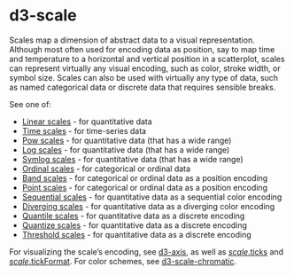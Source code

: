 # d3-scale

Scales map a dimension of abstract data to a visual representation. Although most often used for encoding data as position, say to map time and temperature to a horizontal and vertical position in a scatterplot, scales can represent virtually any visual encoding, such as color, stroke width, or symbol size. Scales can also be used with virtually any type of data, such as named categorical data or discrete data that requires sensible breaks.

See one of:

* [Linear scales](./d3-scale/linear.md) - for quantitative data
* [Time scales](./d3-scale/time.md) - for time-series data
* [Pow scales](./d3-scale/pow.md) - for quantitative data (that has a wide range)
* [Log scales](./d3-scale/log.md) - for quantitative data (that has a wide range)
* [Symlog scales](./d3-scale/symlog.md) - for quantitative data (that has a wide range)
* [Ordinal scales](./d3-scale/ordinal.md) - for categorical or ordinal data
* [Band scales](./d3-scale/band.md) - for categorical or ordinal data as a position encoding
* [Point scales](./d3-scale/point.md) - for categorical or ordinal data as a position encoding
* [Sequential scales](./d3-scale/sequential.md) - for quantitative data as a sequential color encoding
* [Diverging scales](./d3-scale/diverging.md) - for quantitative data as a diverging color encoding
* [Quantile scales](./d3-scale/quantile.md) - for quantitative data as a discrete encoding
* [Quantize scales](./d3-scale/quantize.md) - for quantitative data as a discrete encoding
* [Threshold scales](./d3-scale/threshold.md) - for quantitative data as a discrete encoding

For visualizing the scale’s encoding, see [d3-axis](./d3-axis.md), as well as [*scale*.ticks](./d3-scale/linear.md#linear_ticks) and [*scale*.tickFormat](./d3-scale/linear.md#linear_tickFormat). For color schemes, see [d3-scale-chromatic](./d3-scale-chromatic.md).
